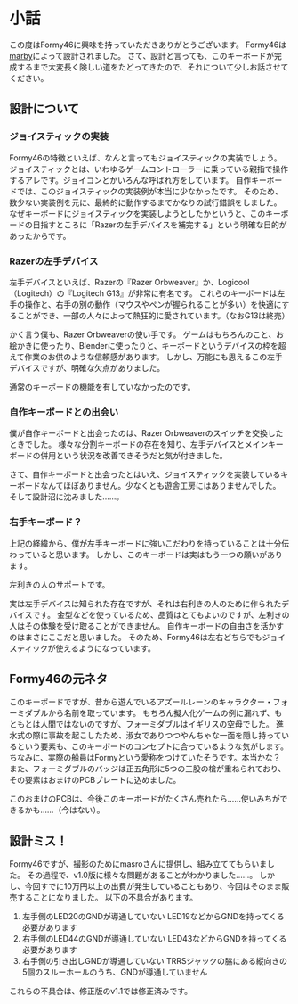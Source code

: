 # 小話
この度はFormy46に興味を持っていただきありがとうございます。
Formy46は[marby](https://twitter.com/marbySAN)によって設計されました。
さて、設計と言っても、このキーボードが完成するまで大変長く険しい道をたどってきたので、それについて少しお話させてください。

## 設計について
### ジョイスティックの実装
Formy46の特徴といえば、なんと言ってもジョイスティックの実装でしょう。
ジョイスティックとは、いわゆるゲームコントローラーに乗っている親指で操作するアレです。ジョイコンとかいろんな呼ばれ方をしています。
自作キーボードでは、このジョイスティックの実装例が本当に少なかったです。
そのため、数少ない実装例を元に、最終的に動作するまでかなりの試行錯誤をしました。
なぜキーボードにジョイスティックを実装しようとしたかというと、このキーボードの目指すところに「Razerの左手デバイスを補完する」という明確な目的があったからです。


### Razerの左手デバイス
左手デバイスといえば、Razerの『Razer Orbweaver』か、Logicool（Logitech）の『Logitech G13』が非常に有名です。
これらのキーボードは左手の操作と、右手の別の動作（マウスやペンが握られることが多い）を快適にすることができ、一部の人々によって熱狂的に愛されています。（なおG13は終売）

かく言う僕も、Razer Orbweaverの使い手です。
ゲームはもちろんのこと、お絵かきに使ったり、Blenderに使ったりと、キーボードというデバイスの枠を超えて作業のお供のような信頼感があります。
しかし、万能にも思えるこの左手デバイスですが、明確な欠点がありました。

通常のキーボードの機能を有していなかったのです。


### 自作キーボードとの出会い
僕が自作キーボードと出会ったのは、Razer Orbweaverのスイッチを交換したときでした。
様々な分割キーボードの存在を知り、左手デバイスとメインキーボードの併用という状況を改善できそうだと気が付きました。

さて、自作キーボードと出会ったとはいえ、ジョイスティックを実装しているキーボードなんてほぼありません。少なくとも遊舎工房にはありませんでした。
そして設計沼に沈みました……。


### 右手キーボード？
上記の経緯から、僕が左手キーボードに強いこだわりを持っていることは十分伝わっていると思います。
しかし、このキーボードは実はもう一つの願いがあります。

左利きの人のサポートです。

実は左手デバイスは知られた存在ですが、それは右利きの人のために作られたデバイスです。
金型などを使っているため、品質はとてもよいのですが、左利きの人はその体験を受け取ることができません。
自作キーボードの自由さを活かすのはまさにここだと思いました。
そのため、Formy46は左右どちらでもジョイスティックが使えるようになっています。


## Formy46の元ネタ
このキーボードですが、昔から遊んでいるアズールレーンのキャラクター・フォーミダブルから名前を取っています。
もちろん擬人化ゲームの例に漏れず、もともとは人間ではないのですが、フォーミダブルはイギリスの空母でした。
進水式の際に事故を起こしたため、淑女でありつつやんちゃな一面を隠し持っているという要素も、このキーボードのコンセプトに合っているような気がします。
ちなみに、実際の船員はFormyという愛称をつけていたそうです。本当かな？
また、フォーミダブルのバッジは正五角形に5つの三股の槍が重ねられており、その要素はおまけのPCBプレートに込めました。

このおまけのPCBは、今後このキーボードがたくさん売れたら……使いみちができるかも……（今はない）。


## 設計ミス！
Formy46ですが、撮影のためにmasroさんに提供し、組み立ててもらいました。
その過程で、v1.0版に様々な問題があることがわかりました……。
しかし、今回すでに10万円以上の出費が発生していることもあり、今回はそのまま販売することになりました。
以下の不具合があります。

1. 左手側のLED20のGNDが導通していない
LED19などからGNDを持ってくる必要があります
2. 右手側のLED44のGNDが導通していない
LED43などからGNDを持ってくる必要があります
3. 右手側の引き出しGNDが導通していない
TRRSジャックの脇にある縦向きの5個のスルーホールのうち、GNDが導通していません

これらの不具合は、修正版のv1.1では修正済みです。
